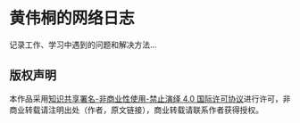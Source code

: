 # 黄伟桐的网络日志

记录工作、学习中遇到的问题和解决方法...

## 版权声明

本作品采用[知识共享署名-非商业性使用-禁止演绎 4.0 国际许可协议](https://creativecommons.org/licenses/by-nc-nd/4.0/)进行许可，非商业转载请注明出处（作者，原文链接），商业转载请联系作者获得授权。
